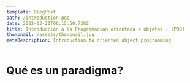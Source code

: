 ```yaml
---
template: BlogPost
path: /introduction-poo
date: 2022-03-20T06:15:50.738Z
title: Introducción a la Programación orientada a objetos - (POO)
thumbnail: /assets/thumbnail.jpg
metaDescription: Introduction to oriented object programming
---
```


# Qué es un paradigma?

